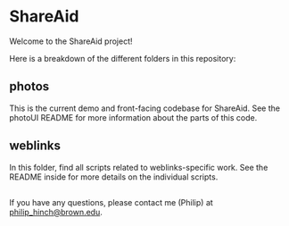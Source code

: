 # ShareAid
Welcome to the ShareAid project! 

Here is a breakdown of the different folders in this repository:

## photos
This is the current demo and front-facing codebase for ShareAid. See the photoUI README for more information about the parts of this code.

## weblinks
In this folder, find all scripts related to weblinks-specific work. See the README inside for more details on the individual scripts.

## 
If you have any questions, please contact me (Philip) at [philip_hinch@brown.edu](mailto:philip_hinch@brown.edu). 


